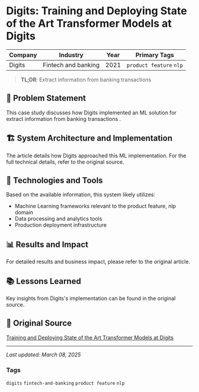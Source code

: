# Digits: Training and Deploying State of the Art Transformer Models at Digits

| Company | Industry | Year | Primary Tags | 
|---------|----------|------|--------------|
| Digits | Fintech and banking | 2021 | `product feature` `nlp` |

> **TL;DR**: Extract information from banking transactions 

## 📝 Problem Statement

This case study discusses how Digits implemented an ML solution for extract information from banking transactions .

## 🏗️ System Architecture and Implementation

The article details how Digits approached this ML implementation. For the full technical details, refer to the original source.

## 🔧 Technologies and Tools

Based on the available information, this system likely utilizes:

- Machine Learning frameworks relevant to the product feature, nlp domain
- Data processing and analytics tools
- Production deployment infrastructure

## 📊 Results and Impact

For detailed results and business impact, please refer to the original article.

## 📚 Lessons Learned

Key insights from Digits's implementation can be found in the original source.

## 🔗 Original Source

[Training and Deploying State of the Art Transformer Models at Digits](https://digits.com/developer/posts/training-and-deploying-state-of-the-art-transformer-models-at-digits/)

---

*Last updated: March 08, 2025*

### Tags

`digits` `fintech-and-banking` `product feature` `nlp`
